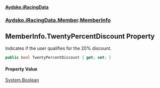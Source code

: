 #### [Aydsko.iRacingData](index.md 'index')
### [Aydsko.iRacingData.Member](index.md#Aydsko.iRacingData.Member 'Aydsko.iRacingData.Member').[MemberInfo](MemberInfo.md 'Aydsko.iRacingData.Member.MemberInfo')

## MemberInfo.TwentyPercentDiscount Property

Indicates if the user qualifies for the 20% discount.

```csharp
public bool TwentyPercentDiscount { get; set; }
```

#### Property Value
[System.Boolean](https://docs.microsoft.com/en-us/dotnet/api/System.Boolean 'System.Boolean')